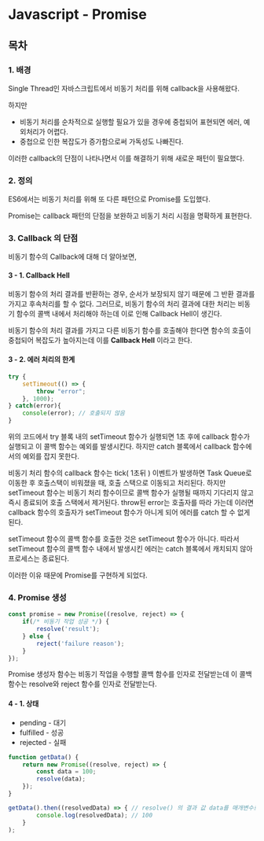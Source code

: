 # Javascript - Promise

## 목차



### 1. 배경 

Single Thread인 자바스크립트에서 비동기 처리를 위해 callback을 사용해왔다.

하지만

- 비동기 처리를 순차적으로 실행할 필요가 있을 경우에 중첩되어 표현되면 에러, 예외처리가 어렵다.
- 중첩으로 인한 복잡도가 증가함으로써 가독성도 나빠진다.

이러한 callback의 단점이 나타나면서 이를 해결하기 위해 새로운 패턴이 필요했다.



### 2. 정의

ES6에서는 비동기 처리를 위해 또 다른 패턴으로 Promise를 도입했다.

Promise는 callback 패턴의 단점을 보완하고 비동기 처리 시점을 명확하게 표현한다.



### 3. Callback 의 단점

 비동기 함수의 Callback에 대해 더 알아보면,

#### 	3 - 1. Callback Hell

비동기 함수의 처리 결과를 반환하는 경우, 순서가 보장되지 않기 때문에 그 반환 결과를 가지고 후속처리를 할 수 없다. 그러므로, 비동기 함수의 처리 결과에 대한 처리는 비동기 함수의 콜백 내에서 처리해야 하는데 이로 인해 Callback Hell이 생긴다.

비동기 함수의 처리 결과를 가지고 다른 비동기 함수를 호출해야 한다면 함수의 호출이 중첩되어 복잡도가 높아지는데 이를 **Callback Hell** 이라고 한다.

#### 	3 - 2. 에러 처리의 한계

```javascript
try {
    setTimeout(() => {
        throw "error";
    }, 1000);
} catch(error){
    console(error); // 호출되지 않음
}
```

위의 코드에서 try 블록 내의 setTimeout 함수가 실행되면 1초 후에 callback 함수가 실행되고 이 콜백 함수는 예외를 발생시킨다. 하지만 catch 블록에서 callback 함수에서의 예외를 잡지 못한다.

비동기 처리 함수의 callback 함수는 tick( 1초뒤 ) 이벤트가 발생하면 Task Queue로 이동한 후 호출스택이 비워졌을 때, 호출 스택으로 이동되고 처리된다. 하지만 setTimeout 함수는 비동기 처리 함수이므로 콜백 함수가 실행될 때까지 기다리지 않고 즉시 종료되어 호출 스택에서 제거된다. throw된 error는 호출자를 따라 가는데 이러면 callback 함수의 호출자가 setTimeout 함수가 아니게 되어 에러를 catch 할 수 없게된다.

setTimeout 함수의 콜백 함수를 호출한 것은 setTimeout 함수가 아니다. 따라서 setTimeout 함수의 콜백 함수 내에서 발생시킨 에러는 catch 블록에서 캐치되지 않아 프로세스는 종료된다. 

이러한 이유 때문에 Promise를 구현하게 되었다.



### 4. Promise 생성

```javascript
const promise = new Promise((resolve, reject) => {
    if(/* 비동기 작업 성공 */) {
    	resolve('result');   
    } else {
    	reject('failure reason');                        
    }
});
```

 Promise 생성자 함수는 비동기 작업을 수행할 콜백 함수를 인자로 전달받는데 이 콜백 함수는 resolve와 reject 함수를 인자로 전달받는다. 

#### 4 - 1. 상태

- pending - 대기 
- fulfilled - 성공
- rejected - 실패

```javascript
function getData() {
    return new Promise((resolve, reject) => {
        const data = 100;
        resolve(data);
    });
}

getData().then((resolvedData) => { // resolve() 의 결과 값 data를 매개변수로 전달 받는다.
    	console.log(resolvedData); // 100
	}
);
```





​     

